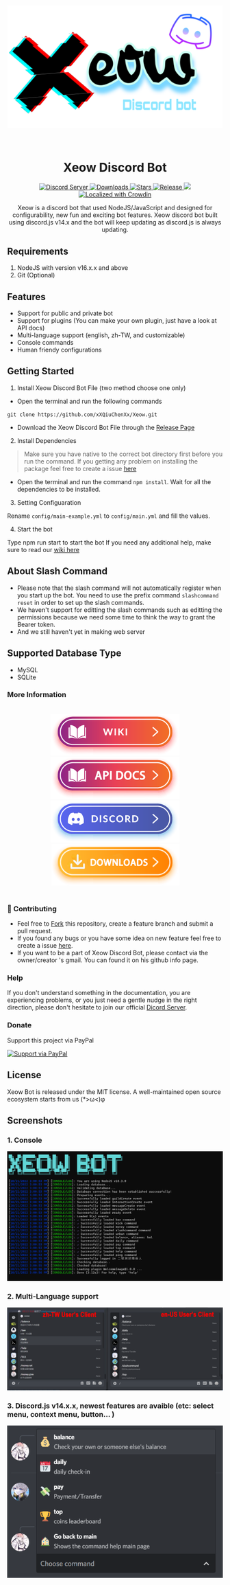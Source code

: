 <div align="center">
<a href="https://github.com/xXQiuChenXx/"><img src="https://github.com/xXQiuChenXx/Xeow/blob/master/src/Images/Xeow.png?raw=true" alt="Xeow"></a>
<h1>
<br>Xeow Discord Bot<br>
</h1>

<p align="center">
  <a href="https://discord.gg/m5VthYMNmh">
    <img src="https://discordapp.com/api/guilds/1029764799774601287/widget.png?style=shield" alt="Discord Server">
  </a>
  <a href="https://github.com/xXQiuChenXx/Xeow/releases/latest">
    <img src="https://img.shields.io/github/downloads/xXQiuChenXx/Xeow/total.svg" alt="Downloads">
  </a>
  <a href="https://github.com/xXQiuChenXx/Xeow/stargazers">
    <img src="https://img.shields.io/github/stars/xXQiuChenXx/Xeow.svg" alt="Stars">
  </a>
  <a href="https://github.com/xXQiuChenXx/Xeow/releases/latest">
    <img src="https://img.shields.io/github/release/xXQiuChenXx/Xeow.svg" alt="Release">
  </a>
  <a href="https://github.com/xXQiuChenXx/Xeow/blob/master/LICENSE">
    <img src="https://img.shields.io/github/license/xXQiuChenXx/Xeow?&logo=github">
  </a>
  <a href="https://crowdin.com/project/xeow-bot">
    <img src="https://badges.crowdin.net/xeow-bot/localized.svg" alt="Localized with Crowdin">
  </a>
</p>

Xeow is a discord bot that used NodeJS/JavaScript and designed for configurability, new fun and exciting bot features. Xeow discord bot built using discord.js v14.x and the bot will keep updating as discord.js is always updating.

</div>

## Requirements

1. NodeJS with version v16.x.x and above
2. Git (Optional)

## Features
- Support for public and private bot
- Support for plugins (You can make your own plugin, just have a look at API docs)
- Multi-language support (english, zh-TW, and customizable)
- Console commands
- Human friendy configurations

## Getting Started

1. Install Xeow Discord Bot File (two method choose one only)

- Open the terminal and run the following commands
```
git clone https://github.com/xXQiuChenXx/Xeow.git
```
- Download the Xeow Discord Bot File through the [Release Page](https://github.com/xXQiuChenXx/Xeow/releases/)

2. Install Dependencies

> Make sure you have native to the correct bot directory first before you run the command.
> If you getting any problem on installing the package feel free to create a issue [here](https://github.com/xXQiuChenXx/Xeow/issues)
- Open the terminal and run the command ```npm install```. Wait for all the dependencies to be installed.

3. Setting Configuaration

Rename ```config/main-example.yml``` to ```config/main.yml``` and fill the values.

4. Start the bot

Type npm run start to start the bot
If you need any additional help, make sure to read our [wiki here](https://github.com/xXQiuChenXx/Xeow/wiki)

## About Slash Command
- Please note that the slash command will not automatically register when you start up the bot. You need to use the prefix command `slashcommand reset` in order to set up the slash commands. 
- We haven't support for editting the slash commands such as editting the permissions because we need some time to think the way to grant the Bearer token. 
- And we still haven't yet in making web server

## Supported Database Type
- MySQL
- SQLite

### More Information
<div style="text-align: center"><span style="font-family: 'Tahoma'"><span style="font-size: 15px"><br>
<a href="https://github.com/xXQiuChenXx/Xeow/blob/master/docs/en/wiki.md" target="_blank" class="externalLink" rel="nofollow"><img src="https://raw.githubusercontent.com/xXQiuChenXx/Xeow/master/assets/wiki.png" class="bbCodeImage LbImage" alt="[&ZeroWidthSpace;IMG]"></a>
<a href="https://github.com/xXQiuChenXx/Xeow/blob/master/docs/en/api.md" target="_blank" class="externalLink" rel="nofollow"><img src="https://raw.githubusercontent.com/xXQiuChenXx/Xeow/master/assets/api_docs.png" class="bbCodeImage LbImage" alt="[&ZeroWidthSpace;IMG]"></a><br>
<a href="https://discord.gg/m5VthYMNmh" class="internalLink"><img src="https://raw.githubusercontent.com/xXQiuChenXx/Xeow/master/assets/dc.png" class="bbCodeImage LbImage" alt="[&ZeroWidthSpace;IMG]"></a>
<a href="https://github.com/xXQiuChenXx/Xeow/releases" target="_blank" class="externalLink" rel="nofollow"><img src="https://raw.githubusercontent.com/xXQiuChenXx/Xeow/master/assets/download.png" class="bbCodeImage LbImage" alt="[&ZeroWidthSpace;IMG]" ></a><br>
</span></span>&ZeroWidthSpace;</div>

### 🤝 Contributing

* Feel free to [Fork](https://github.com/xXQiuChenXx/Xeow/fork) this repository, create a feature branch and submit a pull request.
* If you found any bugs or you have some idea on new feature feel free to create a issue [here](https://github.com/xXQiuChenXx/Xeow/issues).
* If you want to be a part of Xeow Discord Bot, please contact via the owner/creator 's gmail. You can found it on his github info page.

### Help
If you don't understand something in the documentation, you are experiencing problems, or you just need a gentle nudge in the right direction, please don't hesitate to join our official [Dicord Server](https://discord.gg/m5VthYMNmh).

### Donate
Support this project via PayPal

[![Support via PayPal](https://cdn.rawgit.com/twolfson/paypal-github-button/1.0.0/dist/button.svg)](https://www.paypal.me/lautaihong/)

## License
Xeow Bot is released under the MIT license. A well-maintained open source ecosystem starts from us (*>ω<)φ

## Screenshots

### 1. Console
![](https://github.com/xXQiuChenXx/Xeow/blob/master/assets/en_screenshot_console.png?raw=true)

### 2. Multi-Language support
![](https://github.com/xXQiuChenXx/Xeow/blob/master/assets/en_screenshot_multi_lang.png?raw=true)


### 3. Discord.js v14.x.x, newest features are avaible (etc: select menu, context menu, button... )
![](https://github.com/xXQiuChenXx/Xeow/blob/master/assets/djs_v14.png?raw=true)

